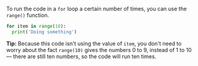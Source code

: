 To run the code in a `for` loop a certain number of times, you can use the `range()` function.

```python
for item in range(10):
  print('Doing something')
```

**Tip:** Because this code isn't using the value of `item`, you don't need to worry about the fact `range(10)` gives the numbers 0 to 9, instead of 1 to 10 — there are still ten numbers, so the code will run ten times.